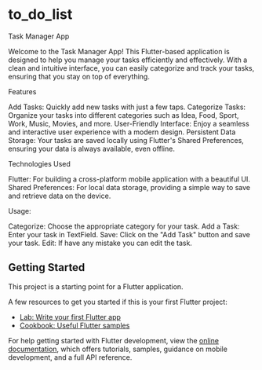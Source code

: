 # to_do_list

Task Manager App

Welcome to the Task Manager App! This Flutter-based application is designed to help you manage your tasks efficiently and effectively. With a clean and intuitive interface, you can easily categorize and track your tasks, ensuring that you stay on top of everything.

Features

Add Tasks: Quickly add new tasks with just a few taps.
Categorize Tasks: Organize your tasks into different categories such as Idea, Food, Sport, Work, Music, Movies, and more.
User-Friendly Interface: Enjoy a seamless and interactive user experience with a modern design.
Persistent Data Storage: Your tasks are saved locally using Flutter's Shared Preferences, ensuring your data is always available, even offline.

Technologies Used

Flutter: For building a cross-platform mobile application with a beautiful UI.
Shared Preferences: For local data storage, providing a simple way to save and retrieve data on the device.

Usage:

Categorize: Choose the appropriate category for your task.
Add a Task: Enter your task in TextField.
Save: Click on the "Add Task" button and save your task.
Edit: If have any mistake you can edit the task.
## Getting Started

This project is a starting point for a Flutter application.

A few resources to get you started if this is your first Flutter project:

- [Lab: Write your first Flutter app](https://docs.flutter.dev/get-started/codelab)
- [Cookbook: Useful Flutter samples](https://docs.flutter.dev/cookbook)

For help getting started with Flutter development, view the
[online documentation](https://docs.flutter.dev/), which offers tutorials,
samples, guidance on mobile development, and a full API reference.

